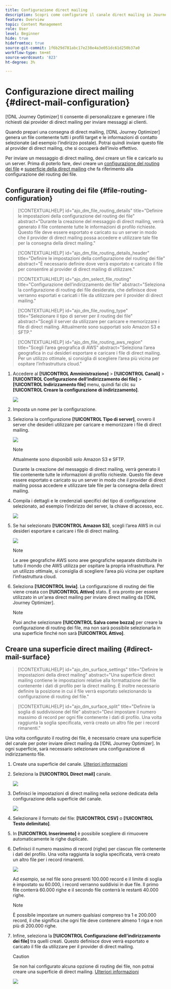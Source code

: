 ```yaml
---
title: Configurazione direct mailing
description: Scopri come configurare il canale direct mailing in Journey Optimizer
feature: Overview
topic: Content Management
role: User
level: Beginner
hide: true
hidefromtoc: true
source-git-commit: 1f6b29d781abc17e238e4a3e051dc61d250b37a0
workflow-type: tm+mt
source-wordcount: '823'
ht-degree: 3%

---
```


# Configurazione direct mailing {#direct-mail-configuration}

[!DNL Journey Optimizer] ti consente di personalizzare e generare i file richiesti dai provider di direct mailing per inviare messaggi ai clienti.

Quando prepari una consegna di direct mailing, [!DNL Journey Optimizer] genera un file contenente tutti i profili target e le informazioni di contatto selezionate (ad esempio l’indirizzo postale). Potrai quindi inviare questo file al provider di direct mailing, che si occuperà dell’invio effettivo.

Per inviare un messaggio di direct mailing, devi creare un file e caricarlo su un server. Prima di poterlo fare, devi creare un [configurazione del routing dei file](#file-routing-configuration) e [superficie della direct mailing](#direct-mail-surface) che fa riferimento alla configurazione del routing dei file.

## Configurare il routing dei file {#file-routing-configuration}

>[!CONTEXTUALHELP]
>id="ajo_dm_file_routing_details"
>title="Definire le impostazioni della configurazione del routing dei file"
>abstract="Durante la creazione del messaggio di direct mailing, verrà generato il file contenente tutte le informazioni di profilo richieste. Questo file deve essere esportato e caricato su un server in modo che il provider di direct mailing possa accedere e utilizzare tale file per la consegna della direct mailing."

>[!CONTEXTUALHELP]
>id="ajo_dm_file_routing_details_header"
>title="Definire le impostazioni della configurazione del routing dei file"
>abstract="È necessario definire dove verrà esportato e caricato il file per consentire al provider di direct mailing di utilizzare."

>[!CONTEXTUALHELP]
>id="ajo_dm_select_file_routing"
>title="Configurazione dell’indirizzamento dei file"
>abstract="Seleziona la configurazione di routing dei file desiderata, che definisce dove verranno esportati e caricati i file da utilizzare per il provider di direct mailing."

>[!CONTEXTUALHELP]
>id="ajo_dm_file_routing_type"
>title="Selezionare il tipo di server per il routing dei file"
>abstract="Scegli il server da utilizzare per caricare e memorizzare i file di direct mailing. Attualmente sono supportati solo Amazon S3 e SFTP."

>[!CONTEXTUALHELP]
>id="ajo_dm_file_routing_aws_region"
>title="Scegli l’area geografica di AWS"
>abstract="Seleziona l’area geografica in cui desideri esportare e caricare i file di direct mailing. Per un utilizzo ottimale, si consiglia di scegliere l’area più vicina per ospitare l’infrastruttura cloud."

1. Accedere al **[!UICONTROL Amministrazione]** > **[!UICONTROL Canali]** > **[!UICONTROL Configurazione dell’indirizzamento dei file]** > **[!UICONTROL Indirizzamento file]** menu, quindi fai clic su **[!UICONTROL Creare la configurazione di indirizzamento]**.

   ![](assets/file-routing-config-button.png)

1. Imposta un nome per la configurazione.

1. Seleziona la configurazione **[!UICONTROL Tipo di server]**, ovvero il server che desideri utilizzare per caricare e memorizzare i file di direct mailing.

   ![](assets/file-routing-config-type.png)

   >[!NOTE]
   >
   >Attualmente sono disponibili solo Amazon S3 e SFTP.

   Durante la creazione del messaggio di direct mailing, verrà generato il file contenente tutte le informazioni di profilo richieste. Questo file deve essere esportato e caricato su un server in modo che il provider di direct mailing possa accedere e utilizzare tale file per la consegna della direct mailing.

1. Compila i dettagli e le credenziali specifici del tipo di configurazione selezionato, ad esempio l’indirizzo del server, la chiave di accesso, ecc.

   ![](assets/file-routing-config-sftp-details.png)

1. Se hai selezionato **[!UICONTROL Amazon S3]**, scegli l’area AWS in cui desideri esportare e caricare i file di direct mailing.

   ![](assets/file-routing-config-aws-region.png)

   >[!NOTE]
   >
   >Le aree geografiche AWS sono aree geografiche separate distribuite in tutto il mondo che AWS utilizza per ospitare la propria infrastruttura. Per un utilizzo ottimale, si consiglia di scegliere l’area più vicina per ospitare l’infrastruttura cloud.

1. Seleziona **[!UICONTROL Invia]**. La configurazione di routing dei file viene creata con **[!UICONTROL Attivo]** stato. È ora pronto per essere utilizzato in un&#39;area direct mailing per inviare direct mailing da [!DNL Journey Optimizer].

   >[!NOTE]
   >
   >Puoi anche selezionare **[!UICONTROL Salva come bozza]** per creare la configurazione di routing dei file, ma non sarà possibile selezionarla in una superficie finché non sarà **[!UICONTROL Attivo]**.

## Creare una superficie direct mailing {#direct-mail-surface}

>[!CONTEXTUALHELP]
>id="ajo_dm_surface_settings"
>title="Definire le impostazioni della direct mailing"
>abstract="Una superficie direct mailing contiene le impostazioni relative alla formattazione del file contenente i dati di profilo per la direct mailing. È inoltre necessario definire la posizione in cui il file verrà esportato selezionando la configurazione di routing del file."

<!--
>[!CONTEXTUALHELP]
>id="ajo_dm_surface_sort"
>title="Define the sort order"
>abstract="If you select this option, the sort will be by profile ID, ascending or descending. If you unselect it, the sorting configuration defined when creating the direct mail message within a journey or a campaign."-->

>[!CONTEXTUALHELP]
>id="ajo_dm_surface_split"
>title="Definire la soglia di suddivisione del file"
>abstract="Devi impostare il numero massimo di record per ogni file contenente i dati di profilo. Una volta raggiunta la soglia specificata, verrà creato un altro file per i record rimanenti."

Una volta configurato il routing dei file, è necessario creare una superficie del canale per poter inviare direct mailing da [!DNL Journey Optimizer]. In ogni superficie, sarà necessario selezionare una configurazione di indirizzamento file.

1. Create una superficie del canale. [Ulteriori informazioni](channel-surfaces.md)

1. Seleziona la **[!UICONTROL Direct mail]** canale.

   ![](assets/surface-direct-mail-channel.png)

1. Definisci le impostazioni di direct mailing nella sezione dedicata della configurazione della superficie del canale.

   ![](assets/surface-direct-mail-settings.png)

1. Selezionare il formato del file: **[!UICONTROL CSV]** o **[!UICONTROL Testo delimitato]**.

1. In **[!UICONTROL Inserimento]** è possibile scegliere di rimuovere automaticamente le righe duplicate.

1. Definisci il numero massimo di record (righe) per ciascun file contenente i dati del profilo. Una volta raggiunta la soglia specificata, verrà creato un altro file per i record rimanenti.

   ![](assets/surface-direct-mail-split.png)

   Ad esempio, se nel file sono presenti 100.000 record e il limite di soglia è impostato su 60.000, i record verranno suddivisi in due file. Il primo file conterrà 60.000 righe e il secondo file conterrà le restanti 40.000 righe.

   >[!NOTE]
   >
   >È possibile impostare un numero qualsiasi compreso tra 1 e 200.000 record, il che significa che ogni file deve contenere almeno 1 riga e non più di 200.000 righe.

1. Infine, seleziona la **[!UICONTROL Configurazione dell’indirizzamento dei file]** tra quelli creati. Questo definisce dove verrà esportato e caricato il file da utilizzare per il provider di direct mailing.

   >[!CAUTION]
   >
   >Se non hai configurato alcuna opzione di routing dei file, non potrai creare una superficie di direct mailing. [Ulteriori informazioni](#file-routing-configuration)

   ![](assets/surface-direct-mail-file-routing.png)